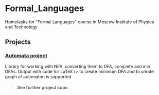 # Formal_Languages
Hometasks for "Formal Languages" course in Moscow Institute of Physics and Technology


## Projects
### [Automata project](https://github.com/KushneryukSergey/Formal_Languages/tree/main/automata)
Library for working with NFA, converting them to DFA, complete and min DFAs. Output with code for LaTeX />  to create minimum DFA and to create graph of automaton is supported

> #### See further project soon

